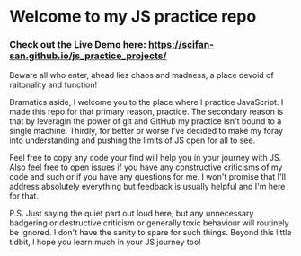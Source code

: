 # Welcome to my JS practice repo

### Check out the Live Demo here: https://scifan-san.github.io/js_practice_projects/

Beware all who enter, ahead lies chaos and madness, a place devoid of raitonality and function!  
  
Dramatics aside, I welcome you to the place where I practice JavaScript. I made this repo for that primary reason, practice. The secondary reason is that by leveragin the power of git and GitHub my practice isn't bound to a single machine. Thirdly, for better or worse I've decided to make my foray into understanding and pushing the limits of JS open for all to see.  
  
Feel free to copy any code your find will help you in your journey with JS. Also feel free to open issues if you have any constructive criticisms of my code and such or if you have any questions for me. I won't promise that I'll address absolutely everything but feedback is usually helpful and I'm here for that.  

P.S. Just saying the quiet part out loud here, but any unnecessary badgering or destructive criticism or generally toxic behaviour will routinely be ignored. I don't have the sanity to spare for such things. Beyond this little tidbit, I hope you learn much in your JS journey too!
